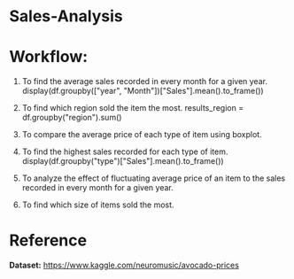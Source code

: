 # Sales-Analysis

Workflow:
===========
1. To find the average sales recorded in every month for a given year.
display(df.groupby(["year", "Month"])["Sales"].mean().to_frame())

2. To find which region sold the item the most.
results_region = df.groupby("region").sum()

3. To compare the average price of each type of item using boxplot.

4. To find the highest sales recorded for each type of item.
display(df.groupby("type")["Sales"].mean().to_frame())

5. To analyze the effect of fluctuating average price of an item to the sales recorded in every month for a given year.

6. To find which size of items sold the most.

Reference
=========
**Dataset:** https://www.kaggle.com/neuromusic/avocado-prices

